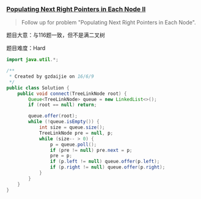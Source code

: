 ### [Populating Next Right Pointers in Each Node II](https://leetcode.com/problems/populating-next-right-pointers-in-each-node-ii/)

> Follow up for problem "Populating Next Right Pointers in Each Node".

题目大意：与116题一致，但不是满二叉树

题目难度：Hard

```java
import java.util.*;

/**
 * Created by gzdaijie on 16/6/9
 */
public class Solution {
    public void connect(TreeLinkNode root) {
        Queue<TreeLinkNode> queue = new LinkedList<>();
        if (root == null) return;

        queue.offer(root);
        while (!queue.isEmpty()) {
            int size = queue.size();
            TreeLinkNode pre = null, p;
            while (size-- > 0) {
                p = queue.poll();
                if (pre != null) pre.next = p;
                pre = p;
                if (p.left != null) queue.offer(p.left);
                if (p.right != null) queue.offer(p.right);
            }
        }
    }
}
```
